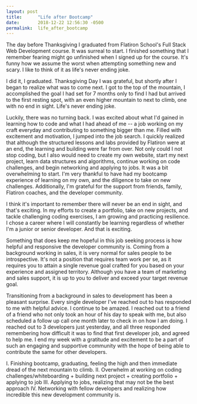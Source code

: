 ```yaml
---
layout: post
title:      "Life after Bootcamp"
date:       2018-12-22 12:56:30 -0500
permalink:  life_after_bootcamp
---
```



The day before Thanksgiving I graduated from Flatiron School's Full Stack Web Development course. It was surreal to start. I finished something that I remember fearing might go unfinished when I signed up for the course.  It's funny how we assume the worst when attempting something new and scary.  I like to think of it as life's never ending joke. 

I did it, I graduated. Thanksgiving Day I was grateful, but shortly after I began to realize what was to come next. I got to the top of the mountain, I accomplished the goal I had set for 7 months only to find I had but arrived to the first resting spot, with an even higher mountain to next to climb, one with no end in sight. Life's never ending joke. 

Luckily, there was no turning back. I was excited about what I'd gained in learning how to code and what I had ahead of me -- a job working on my craft everyday and contributing to something bigger than me. Filled with excitement and motivation, I jumped into the job search.  I quickly realized that although the structured lessons and labs provided by Flatiron were at an end, the learning and building were far from over. Not only could I not stop coding, but I also would need to create my own website, start my next project, learn data structures and algorithms, continue working on code challenges, and begin networking and applying to jobs. It was a bit overwhelming to start. I'm very thankful to have had my bootcamp experience of learning on my own, and the diligence to take on new challenges. Additionally, I'm grateful for the support from friends, family, Flatiron coaches, and the developer community. 

I think it's important to remember there will never be an end in sight, and that's exciting. In my efforts to create a portfolio, take on new projects, and tackle challenging coding exercises,  I am growing and practicing resilience.  I chose a career where I will constantly be learning regardless of whether I'm a junior or senior developer. And that is exciting. 

Something that does keep me hopeful in this job seeking process is how helpful and responsive the developer community is. Coming from a background working in sales, it is very normal for sales people to be introspective. It's not a position that requires team work per se, as it requires you to attain a single revenue goal crafted for you based on your experience and assigned territory. Although you have a team of marketing and sales support, it is up to you to deliver and exceed your target revenue goal. 

Transitioning from a background in sales to development has been a pleasant surprise. Every single developer I've reached out to has responded to me with helpful advice. I continue to be amazed. I reached out to a friend of a friend who not only took an hour of his day to speak with me, but also scheduled a follow up call one month later to check in on how I am doing. I reached out to 3 developers just yesterday, and all three responded remembering how difficult it was to find that first developer job, and agreed to help me. I end my week with a gratitude and excitement to be a part of such an engaging and supportive community with the hope of being able to contribute the same for other developers.


















I. Finishing bootcamp, graduating, feeling the high and then immediate dread of the next mountain to climb. 
II. Overwhelm at working on coding challenges/whiteboarding + building next project + creating portfolio + applying to job 
III. Applying to jobs, realizing that may not be the best approach 
IV. Networking with fellow developers and realizing how incredible this new development community is. 
